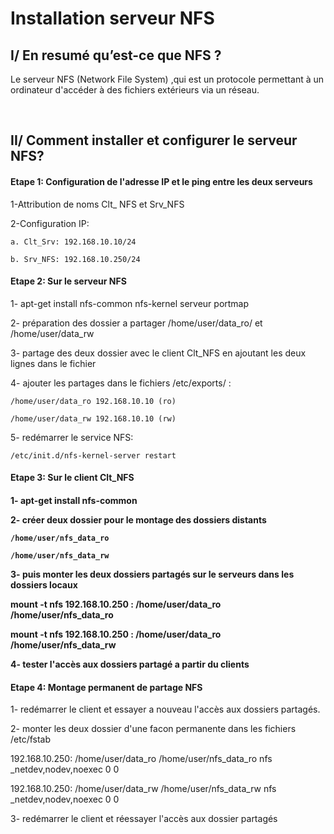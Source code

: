 # Installation serveur NFS

## I/ En resumé qu’est-ce que NFS ? <br>
<p>
Le serveur NFS (Network File System) ,qui est un protocole permettant à un ordinateur d'accéder à des fichiers extérieurs via un réseau.
</p> 
<br>

## II/ Comment installer et configurer le serveur NFS?

<h4> Etape 1: Configuration de l'adresse IP et le ping entre les deux serveurs</h4>

1-Attribution de noms Clt_ NFS et Srv_NFS

2-Configuration IP: 

	a. Clt_Srv: 192.168.10.10/24

	b. Srv_NFS: 192.168.10.250/24

<h4> Etape 2: Sur le serveur NFS</h4>

1- apt-get install nfs-common nfs-kernel serveur portmap

2- préparation des dossier a partager /home/user/data_ro/ et /home/user/data_rw

3- partage des deux dossier avec le client Clt_NFS en ajoutant les deux lignes dans le fichier

4- ajouter les partages dans le fichiers /etc/exports/ :

	/home/user/data_ro 192.168.10.10 (ro)

	/home/user/data_rw 192.168.10.10 (rw)

5- redémarrer le service NFS:

	/etc/init.d/nfs-kernel-server restart

<h4> Etape 3: Sur le client Clt_NFS<h4> 

1- apt-get install nfs-common 

2- créer deux dossier pour le montage des dossiers distants

	/home/user/nfs_data_ro

	/home/user/nfs_data_rw

3- puis monter les deux dossiers partagés sur le serveurs dans les dossiers  locaux

mount -t nfs 192.168.10.250 : /home/user/data_ro /home/user/nfs_data_ro

mount -t nfs 192.168.10.250 : /home/user/data_ro /home/user/nfs_data_rw

4- tester l'accès aux dossiers partagé a partir du clients

<h4> Etape 4: Montage permanent de partage NFS</h4> 

1- redémarrer le client et essayer a nouveau l'accès aux dossiers partagés.

2- monter les deux dossier d'une facon permanente dans les fichiers /etc/fstab

192.168.10.250: /home/user/data_ro /home/user/nfs_data_ro nfs _netdev,nodev,noexec 0 0

192.168.10.250: /home/user/data_rw /home/user/nfs_data_rw nfs _netdev,nodev,noexec 0 0

3- redémarrer le client et réessayer l'accès aux dossier partagés